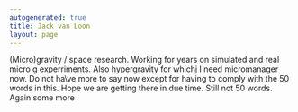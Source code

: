 ```yaml
---
autogenerated: true
title: Jack van Loon
layout: page
---
```


(Micro)gravity / space research. Working for years on simulated and real
micro g experriments. Also hypergravity for whichj I need micromanager
now. Do not ha\\ve more to say now except for having to comply with the
50 words in this. Hope we are getting there in due time. Still not 50
words. Again some more
